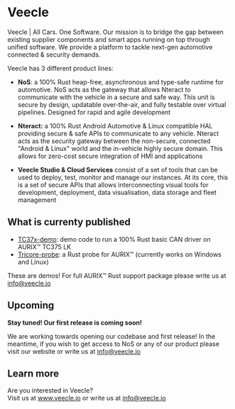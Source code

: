 # Veecle

Veecle | All Cars. One Software. Our mission is to bridge the gap between existing supplier components and smart apps running on top through unified software. We provide a platform to tackle next-gen automotive connected & security demands. 

Veecle has 3 different product lines: 

- **NoS**: a 100% Rust heap-free, asynchronous and type-safe runtime for automotive. NoS acts as the gateway that allows Nteract to communicate with the vehicle in a secure and safe way.  This unit is secure by design, updatable over-the-air, and fully testable over virtual pipelines. Designed for rapid and agile development 

- **Nteract:** a 100% Rust Android Automotive & Linux compatible HAL providing secure & safe APIs to communicate to any vehicle. Nteract acts as the security gateway between the non-secure, connected "Android & Linux" world and the in-vehicle highly secure domain. This allows for zero-cost secure integration of HMI and applications 

- **Veecle Studio & Cloud Services** consist of a set of tools that can be used to deploy, test, monitor and manage our instances. At its core, this is a set of secure APIs that allows interconnecting visual tools for development, deployment, data visualisation, data storage and fleet management

## What is currenty published

- [TC37x-demo](https://github.com/veecle/tc37x-demo): demo code to run a 100% Rust basic CAN driver on AURIX™ TC375 LK
- [Tricore-probe](https://github.com/veecle/tricore-probe): a Rust probe for AURIX™ (currently works on Windows and Linux)  

These are demos! For full AURIX™ Rust support package please write us at info@veecle.io

## Upcoming
**Stay tuned! Our first release is coming soon!**

We are working towards opening our codebase and first release! In the meantime, if you wish to get access to NoS or any of our product please 
visit our website or write us at info@veecle.io 

## Learn more
Are you interested in Veecle? \
Visit us at www.veecle.io or write us at info@veecle.io
